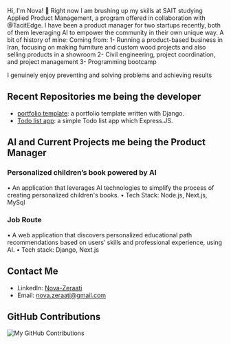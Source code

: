 Hi, I'm Nova! 👋
Right now I am brushing up my skills at SAIT studying Applied Product Management, a program offered in collaboration with @TacitEdge.
I have been a product manager for two startups recently, both of them leveraging AI to empower the community in their own unique way. A bit of history of mine:
Coming from:
1- Running a product-based business in Iran, focusing on making furniture and custom wood projects and also selling products in a showroom
2- Civil engineering, project coordination, and project management
3- Programming bootcamp

I genuinely enjoy preventing and solving problems and achieving results

## Recent Repositories me being the developer 
- [portfolio template](https://github.com/pouyanze/portfolio): a portfolio template written with Django.
- [Todo list app](https://github.com/pouyanze/Faeze-Pouyan-Hutan-todo-app): a simple Todo list app which Express.JS.

## AI and Current Projects me being the Product Manager
###	Personalized children’s book powered by AI
•	An application that leverages AI technologies to simplify the process of creating personalized children's books.
•	Tech Stack: Node.js, Next.js, MySql

###	Job Route
•	A web application that discovers personalized educational path recommendations based on users’ skills and professional experience, using AI.
•	Tech stack: Django, Next.js


## Contact Me
- LinkedIn: [Nova-Zeraati](https://www.linkedin.com/in/nova-zeraati/)
- Email: nova.zeraati@gmail.com

## GitHub Contributions
![My GitHub Contributions](https://github-readme-stats.vercel.app/api?username=pouyanze&show_icons=true&count_private=true&hide_title=true&hide_border=true)

<!--
**pouyanze/pouyanze** is a ✨ _special_ ✨ repository because its `README.md` (this file) appears on your GitHub profile.

Here are some ideas to get you started:

- 🔭 I’m currently working on ...
- 🌱 I’m currently learning ...
- 👯 I’m looking to collaborate on ...
- 🤔 I’m looking for help with ...
- 💬 Ask me about ...
- 📫 How to reach me: ...
- 😄 Pronouns: ...
- ⚡ Fun fact: ...
-->
